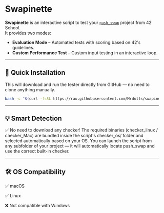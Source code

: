 # Swapinette
**Swapinette** is an interactive script to test your [`push_swap`](https://github.com/) project from 42 School.  
It provides two modes:
- **Evaluation Mode** – Automated tests with scoring based on 42's guidelines.
- **Custom Performance Test** – Custom input testing in an interactive loop.

---

## 🚀 Quick Installation
This will download and run the tester directly from GitHub — no need to clone anything manually.
```bash
bash -c "$(curl -fsSL https://raw.githubusercontent.com/Mrdolls/swapinette/refs/heads/main/install.sh)"
```

---

## 💡 Smart Detection

✅ No need to download any checker!
The required binaries (checker_linux / checker_Mac) are bundled inside the script's checker_os/ folder and selected automatically based on your OS.
You can launch the script from any subfolder of your project — it will automatically locate push_swap and use the correct built-in checker.

---

## 🛠 OS Compatibility

✅ macOS

✅ Linux

❌ Not compatible with Windows
